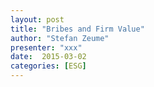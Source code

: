 ```yaml
---
layout: post
title: "Bribes and Firm Value"
author: "Stefan Zeume"
presenter: "xxx"
date:  2015-03-02
categories: [ESG]
---
```

